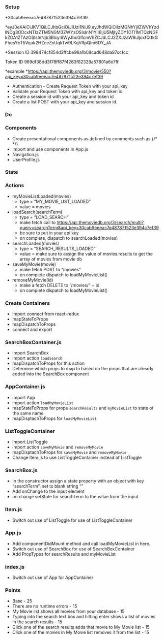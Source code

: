 
### Setup
<!-- * Get your api key from the themoviedb.org -->

*30cab9eeeac7e487871523e394c7ef39

*eyJ0eXAiOiJKV1QiLCJhbGciOiJIUzI1NiJ9.eyJhdWQiOiIzMGNhYjllZWVhYzdlNDg3ODcxNTIzZTM5NGM3ZWYzOSIsInN1YiI6IjU5MjIyZDY1OTI1MTQxNGFkZDA1ZTAzOSIsInNjb3BlcyI6WyJhcGlfcmVhZCJdLCJ2ZXJzaW9uIjoxfQ.tkGFhesYbT5Vquk2HZceZnUqkTw9LKqVRpQIm6DY_JA


*Session ID
398474cf854d3ffcbe98a1b08cad648da97ccfcc

Token ID
969df38dd3f78ff87f4263f82328a57801a6e7ff

*example
*https://api.themoviedb.org/3/movie/550?api_key=30cab9eeeac7e487871523e394c7ef39
<!-- * Fork, Clone, yarn install, yarn start -->

* Authentication - Create Request Token with your api_key
* Validate your Request Token with api_key and token id
* Create a session id with your api_key and token id
* Create a list POST with your api_key and session id.

### Do

### Components
* Create presentational components as defined by comments such as  {/*  <Navigation>   */}
* Import and use components in App.js
* Navigation.js
* UserProfile.js

### State
<!-- * In state.js file
* Create our state object with properties
    * searchResults: []
    * myMovieList: [] -->
<!-- * export state object -->

<!-- ### Reducers
* In reducers/index.js
* Create reducers functions for all state
* Parameters - state, action
* Remember default value
* Import combineReducers from redux
* Combine reducers and export -->

<!-- ### Create Reducers
* myMovieList
    * Look for the action “MY_MOVIE_LIST_LOADED”
    * return the value
* searchResults
    * Look for the action “SEARCH_RESULTS_LOADED”
    * return the value -->

<!-- ### Store
* Create our standard store.js file
* Use redux-thunk middleware
* Import reducers
* create store and export -->

<!-- ### index.js
* import Provider and wrap App
* import store and assign to store prop -->

### Actions
<!-- * remember to export your actions
* loadMyMovieList()
    * type = “LOAD_MY_MOVIE_LIST”
    * make fetch call to “/movies”
    * on complete, dispatch to myMovieListLoaded(movies) -->
* myMovieListLoaded(movies)
    * type = “MY_MOVIE_LIST_LOADED”
    * value = movies
* loadSearch(searchTerm)
    * type = “LOAD_SEARCH”
    * make fetch call to https://api.themoviedb.org/3/search/multi?query=searchTerm&api_key=30cab9eeeac7e487871523e394c7ef39
    * be sure to put in your api key
    * on complete, dispatch to searchLoaded(movies)
* searchLoaded(movies)
    * type = “SEARCH_RESULTS_LOADED”
    * value = make sure to assign the value of movies.results to get the array of movies from movie db
* saveMyMovie(movie)
    * make fetch POST to “/movies”
    * on complete dispatch to loadMyMovieList()
* removeMyMovie(id)
    * make a fetch DELETE to “/movies/” + id
    * on complete dispatch to loadMyMovieList()


### Create Containers
* import connect from react-redux
* mapStateToProps
* mapDispatchToProps
* connect and export

### SearchBoxContainer.js
* import SearchBox
* import action `loadSearch`
* mapDispatchToProps for this action
* Determine which props to map to based on the props that are already coded into the SearchBox component

### AppContainer.js
* import App
* import action `loadMyMovieList`
* mapStateToProps for props `searchResults` and `myMovieList` to state of the same name
* mapDisptachToProps for `loadMyMovieList`

### ListToggleContainer
* import ListToggle
* import action `saveMyMovie` and `removeMyMovie`
* mapDisptachToProps for `saveMyMovie` and `removeMyMovie`
* Change Item.js to use ListToggleContainer instead of ListToggle

### SearchBox.js
* In the constructor assign a state property with an object with key “searchTerm”, set to blank string “”
* Add onChange to the input element
* on change setState for searchTerm to the value from the input

### Item.js
* Switch out use of ListToggle for use of ListToggleContainer

### App.js
* Add componentDidMount method and call loadMyMovieList in here.
* Switch out use of SearchBox for use of SearchBoxContainer
* Add PropTypes for searchResults and myMovieList

### index.js
* Switch out use of App for AppContainer

### Points
* Base - 25
* There are no runtime errors - 15
* My Movie list shows all movies from your database - 15
* Typing into the search text box and hitting enter shows a list of movies in the search results - 15
* Click one of the search results adds that movie to My Movie list - 15
* Click one of the movies in My Movie list removes it from the list - 15
